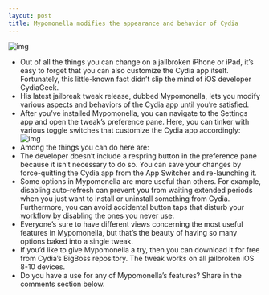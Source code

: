 ```yaml
---
layout: post
title: Mypomonella modifies the appearance and behavior of Cydia
---
```

![img](http://media.idownloadblog.com/wp-content/uploads/2018/03/Mypomonella.jpg)
* Out of all the things you can change on a jailbroken iPhone or iPad, it’s easy to forget that you can also customize the Cydia app itself. Fortunately, this little-known fact didn’t slip the mind of iOS developer CydiaGeek.
* His latest jailbreak tweak release, dubbed Mypomonella, lets you modify various aspects and behaviors of the Cydia app until you’re satisfied.
* After you’ve installed Mypomonella, you can navigate to the Settings app and open the tweak’s preference pane. Here, you can tinker with various toggle switches that customize the Cydia app accordingly:
![img](http://media.idownloadblog.com/wp-content/uploads/2018/03/Mypomonella-Prefs.jpg)
* Among the things you can do here are:
* The developer doesn’t include a respring button in the preference pane because it isn’t necessary to do so. You can save your changes by force-quitting the Cydia app from the App Switcher and re-launching it.
* Some options in Mypomonella are more useful than others. For example, disabling auto-refresh can prevent you from waiting extended periods when you just want to install or uninstall something from Cydia. Furthermore, you can avoid accidental button taps that disturb your workflow by disabling the ones you never use.
* Everyone’s sure to have different views concerning the most useful features in Mypomonella, but that’s the beauty of having so many options baked into a single tweak.
* If you’d like to give Mypomonella a try, then you can download it for free from Cydia’s BigBoss repository. The tweak works on all jailbroken iOS 8-10 devices.
* Do you have a use for any of Mypomonella’s features? Share in the comments section below.


